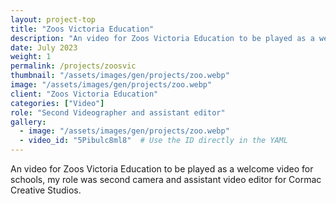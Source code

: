 ```yaml
---
layout: project-top
title: "Zoos Victoria Education"
description: "An video for Zoos Victoria Education to be played as a welcome video for schools."
date: July 2023
weight: 1
permalink: /projects/zoosvic
thumbnail: "/assets/images/gen/projects/zoo.webp"
image: "/assets/images/gen/projects/zoo.webp"
client: "Zoos Victoria Education"
categories: ["Video"]
role: "Second Videographer and assistant editor"
gallery:
  - image: "/assets/images/gen/projects/zoo.webp"
  - video_id: "5Pibulc8ml8"  # Use the ID directly in the YAML
---
```


An video for Zoos Victoria Education to be played as a welcome video for schools, my role was second camera and assistant video editor for Cormac Creative Studios.
